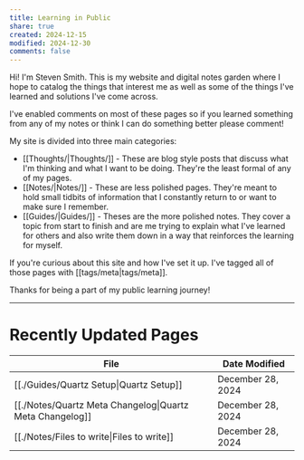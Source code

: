 ```yaml
---
title: Learning in Public
share: true
created: 2024-12-15
modified: 2024-12-30
comments: false
---
```


Hi! I'm Steven Smith. This is my website and digital notes garden where I hope to catalog the things that interest me as well as some of the things I've learned and solutions I've come across.

I've enabled comments on most of these pages so if you learned something from any of my notes or think I can do something better please comment!

My site is divided into three main categories:
- [[Thoughts/|Thoughts/]] - These are blog style posts that discuss what I'm thinking and what I want to be doing. They're the least formal of any of my pages.
- [[Notes/|Notes/]] - These are less polished pages. They're meant to hold small tidbits of information that I constantly return to or want to make sure I remember.
- [[Guides/|Guides/]]  - Theses are the more polished notes. They cover a topic from start to finish and are me trying to explain what I've learned for others and also write them down in a way that reinforces the learning for myself.

If you're curious about this site and how I've set it up. I've tagged all of those pages with [[tags/meta|tags/meta]]. 

Thanks for being a part of my public learning journey!




---
# Recently Updated Pages
| File                                                      | Date Modified     |
| --------------------------------------------------------- | ----------------- |
| [[./Guides/Quartz Setup\|Quartz Setup]]                  | December 28, 2024 |
| [[./Notes/Quartz Meta Changelog\|Quartz Meta Changelog]] | December 28, 2024 |
| [[./Notes/Files to write\|Files to write]]               | December 28, 2024 |

